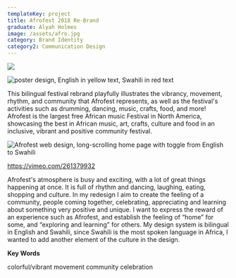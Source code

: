 ```yaml
---
templateKey: project
title: Afrofest 2018 Re-Brand
graduate: Alyah Holmes
image: /assets/afro.jpg
category: Brand Identity
category2: Communication Design
---
```

![](/assets/6690ee63281011.5aab4e6861bbb-2.jpg)

![poster design, English in yellow text, Swahili in red text](/assets/cb244763281011.5aab4e68618ba.jpg)

This bilingual festival rebrand playfully illustrates the vibrancy, movement, rhythm, and community that Afrofest represents, as well as the festival's activities such as drumming, dancing, music, crafts, food, and more!  Afrofest is the largest free African music Festival in North America, showcasing the best in African music, art, crafts, culture and food in an inclusive, vibrant and positive community festival.

![Afrofest web design, long-scrolling home page with toggle from English to Swahili](/assets/728f3863281011.5ab330428a46d-2.jpg)

<https://vimeo.com/261379932>

Afrofest's atmosphere is busy and exciting, with a lot of great things happening at once. It is full of rhythm and dancing, laughing, eating, shopping and culture. In my redesign I aim to create the feeling of a community, people coming together, celebrating, appreciating and learning about something very positive and unique. I want to express the reward of an experience such as Afrofest, and establish the feeling of “home” for some, and “exploring and learning” for others. My design system is bilingual in English and Swahili, since Swahili is the most spoken language in Africa, I wanted to add another element of the culture in the design.

**Key Words**

colorful/vibrant    movement    community    celebration
